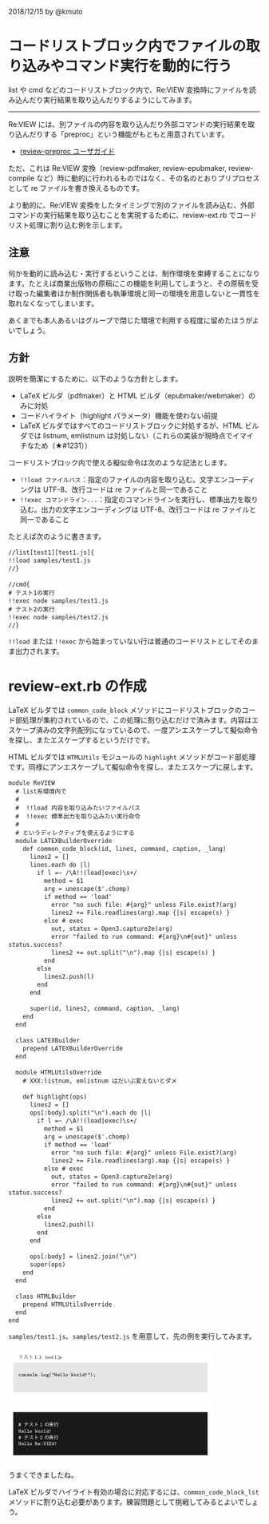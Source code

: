 2018/12/15 by @kmuto

# コードリストブロック内でファイルの取り込みやコマンド実行を動的に行う

list や cmd などのコードリストブロック内で、Re:VIEW 変換時にファイルを読み込んだり実行結果を取り込んだりするようにしてみます。

----

Re:VIEW には、別ファイルの内容を取り込んだり外部コマンドの実行結果を取り込んだりする「preproc」という機能がもともと用意されています。

- [review-preproc ユーザガイド](https://github.com/kmuto/review/blob/master/doc/preproc.ja.md)

ただ、これは Re:VIEW 変換（review-pdfmaker, review-epubmaker, review-compile など）時に動的に行われるものではなく、その名のとおりプリプロセスとして re ファイルを書き換えるものです。

より動的に、Re:VIEW 変換をしたタイミングで別のファイルを読み込む、外部コマンドの実行結果を取り込むことを実現するために、review-ext.rb でコードリスト処理に割り込む例を示します。

## 注意
何かを動的に読み込む・実行するということは、制作環境を束縛することになります。たとえば商業出版物の原稿にこの機能を利用してしまうと、その原稿を受け取った編集者ほか制作関係者も執筆環境と同一の環境を用意しないと一貫性を取れなくなってしまいます。

あくまでも本人あるいはグループで閉じた環境で利用する程度に留めたほうがよいでしょう。

## 方針
説明を簡潔にするために、以下のような方針とします。

- LaTeX ビルダ（pdfmaker）と HTML ビルダ（epubmaker/webmaker）のみに対処
- コードハイライト（highlight パラメータ）機能を使わない前提
- LaTeX ビルダではすべてのコードリストブロックに対処するが、HTML ビルダでは listnum, emlistnum は対処しない（これらの実装が現時点でイマイチなため（★#1231））

コードリストブロック内で使える擬似命令は次のような記法とします。

- `!!load ファイルパス`：指定のファイルの内容を取り込む。文字エンコーディングは UTF-8、改行コードは re ファイルと同一であること
- `!!exec コマンドライン...`：指定のコマンドラインを実行し、標準出力を取り込む。出力の文字エンコーディングは UTF-8、改行コードは re ファイルと同一であること

たとえば次のように書きます。

```
//list[test1][test1.js]{
!!load samples/test1.js
//}

//cmd{
# テスト1の実行
!!exec node samples/test1.js
# テスト2の実行
!!exec node samples/test2.js
//}
```

`!!load` または `!!exec` から始まっていない行は普通のコードリストとしてそのまま出力されます。

# review-ext.rb の作成
LaTeX ビルダでは `common_code_block` メソッドにコードリストブロックのコード部処理が集約されているので、この処理に割り込むだけで済みます。内容はエスケープ済みの文字列配列になっているので、一度アンエスケープして擬似命令を探し、またエスケープするというだけです。

HTML ビルダでは `HTMLUtils` モジュールの `highlight` メソッドがコード部処理です。同様にアンエスケープして擬似命令を探し、またエスケープに戻します。

```
module ReVIEW
  # list系環境内で
  #
  #  !!load 内容を取り込みたいファイルパス
  #  !!exec 標準出力を取り込みたい実行命令
  #
  # というディレクティブを使えるようにする
  module LATEXBuilderOverride
    def common_code_block(id, lines, command, caption, _lang)
      lines2 = []
      lines.each do |l|
        if l =~ /\A!!(load|exec)\s+/
          method = $1
          arg = unescape($'.chomp)
          if method == 'load'
            error "no such file: #{arg}" unless File.exist?(arg)
            lines2 += File.readlines(arg).map {|s| escape(s) }
          else # exec
            out, status = Open3.capture2e(arg)
            error "failed to run command: #{arg}\n#{out}" unless status.success?
            lines2 += out.split("\n").map {|s| escape(s) }
          end
        else
          lines2.push(l)
        end
      end

      super(id, lines2, command, caption, _lang)
    end
  end

  class LATEXBuilder
    prepend LATEXBuilderOverride
  end

  module HTMLUtilsOverride
    # XXX:listnum, emlistnum はだいぶ変えないとダメ

    def highlight(ops)
      lines2 = []
      ops[:body].split("\n").each do |l|
        if l =~ /\A!!(load|exec)\s+/
          method = $1
          arg = unescape($'.chomp)
          if method == 'load'
            error "no such file: #{arg}" unless File.exist?(arg)
            lines2 += File.readlines(arg).map {|s| escape(s) }
          else # exec
            out, status = Open3.capture2e(arg)
            error "failed to run command: #{arg}\n#{out}" unless status.success?
            lines2 += out.split("\n").map {|s| escape(s) }
          end
        else
          lines2.push(l)
        end
      end

      ops[:body] = lines2.join("\n")
      super(ops)
    end
  end

  class HTMLBuilder
    prepend HTMLUtilsOverride
  end
end
```

`samples/test1.js`、`samples/test2.js` を用意して、先の例を実行してみます。

![擬似命令の実行](images/list-exec.png)

うまくできましたね。

LaTeX ビルダでハイライト有効の場合に対応するには、`common_code_block_lst` メソッドに割り込む必要があります。練習問題として挑戦してみるとよいでしょう。
